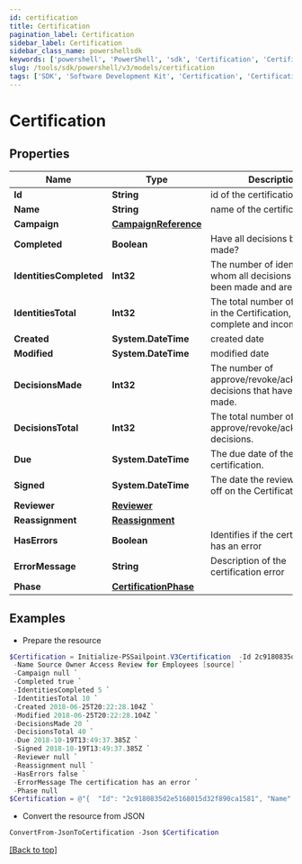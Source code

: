 ```yaml
---
id: certification
title: Certification
pagination_label: Certification
sidebar_label: Certification
sidebar_class_name: powershellsdk
keywords: ['powershell', 'PowerShell', 'sdk', 'Certification', 'Certification'] 
slug: /tools/sdk/powershell/v3/models/certification
tags: ['SDK', 'Software Development Kit', 'Certification', 'Certification']
---
```



# Certification

## Properties

Name | Type | Description | Notes
------------ | ------------- | ------------- | -------------
**Id** | **String** | id of the certification | [optional] 
**Name** | **String** | name of the certification | [optional] 
**Campaign** | [**CampaignReference**](campaign-reference) |  | [optional] 
**Completed** | **Boolean** | Have all decisions been made? | [optional] 
**IdentitiesCompleted** | **Int32** | The number of identities for whom all decisions have been made and are complete. | [optional] 
**IdentitiesTotal** | **Int32** | The total number of identities in the Certification, both complete and incomplete. | [optional] 
**Created** | **System.DateTime** | created date | [optional] 
**Modified** | **System.DateTime** | modified date | [optional] 
**DecisionsMade** | **Int32** | The number of approve/revoke/acknowledge decisions that have been made. | [optional] 
**DecisionsTotal** | **Int32** | The total number of approve/revoke/acknowledge decisions. | [optional] 
**Due** | **System.DateTime** | The due date of the certification. | [optional] 
**Signed** | **System.DateTime** | The date the reviewer signed off on the Certification. | [optional] 
**Reviewer** | [**Reviewer**](reviewer) |  | [optional] 
**Reassignment** | [**Reassignment**](reassignment) |  | [optional] 
**HasErrors** | **Boolean** | Identifies if the certification has an error | [optional] 
**ErrorMessage** | **String** | Description of the certification error | [optional] 
**Phase** | [**CertificationPhase**](certification-phase) |  | [optional] 

## Examples

- Prepare the resource
```powershell
$Certification = Initialize-PSSailpoint.V3Certification  -Id 2c9180835d2e5168015d32f890ca1581 `
 -Name Source Owner Access Review for Employees [source] `
 -Campaign null `
 -Completed true `
 -IdentitiesCompleted 5 `
 -IdentitiesTotal 10 `
 -Created 2018-06-25T20:22:28.104Z `
 -Modified 2018-06-25T20:22:28.104Z `
 -DecisionsMade 20 `
 -DecisionsTotal 40 `
 -Due 2018-10-19T13:49:37.385Z `
 -Signed 2018-10-19T13:49:37.385Z `
 -Reviewer null `
 -Reassignment null `
 -HasErrors false `
 -ErrorMessage The certification has an error `
 -Phase null
$Certification = @"{  "Id": "2c9180835d2e5168015d32f890ca1581", "Name": "Source Owner Access Review for Employees [source]", "Campaign": null, "Completed": true, "IdentitiesCompleted": "5", "IdentitiesTotal": "10", "Created": "2018-06-25T20:22:28.104Z", "Modified": "2018-06-25T20:22:28.104Z", "DecisionsMade": "20", "DecisionsTotal": "40", "Due": "2018-10-19T13:49:37.385Z", "Signed": "2018-10-19T13:49:37.385Z", "Reviewer": null, "Reassignment": null, "HasErrors": false, "ErrorMessage": "The certification has an error", "Phase": null }"@
```

- Convert the resource from JSON
```powershell
ConvertFrom-JsonToCertification -Json $Certification
```


[[Back to top]](#) 

